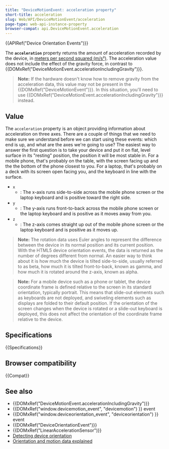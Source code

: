```yaml
---
title: "DeviceMotionEvent: acceleration property"
short-title: acceleration
slug: Web/API/DeviceMotionEvent/acceleration
page-type: web-api-instance-property
browser-compat: api.DeviceMotionEvent.acceleration
---
```


{{APIRef("Device Orientation Events")}}

The **`acceleration`** property returns the amount of acceleration recorded by
the device, in [meters per second squared (m/s²)](https://en.wikipedia.org/wiki/Meter_per_second_squared).
The acceleration value does not include the effect of
the gravity force, in contrast to {{DOMxRef("DeviceMotionEvent.accelerationIncludingGravity")}}.

> **Note:** If the hardware doesn't know how to remove gravity from the
> acceleration data, this value may not be present in the
> {{DOMxRef("DeviceMotionEvent")}}. In this situation, you'll need to use
> {{DOMxRef("DeviceMotionEvent.accelerationIncludingGravity")}} instead.

## Value

The `acceleration` property is an object providing information about
acceleration on three axes. There are a couple of things that we need to make sure we understand before we can start using these events: which end is up, and what are the axes we're going to use?
The easiest way to answer the first question is to take your device and put it on flat, level surface in its "resting" position, the position it will be most stable in. For a mobile phone, that's probably on the table, with the screen facing up and the the bottom of the phone closest to you. For a laptop, that's probably on a deck with its screen open facing you, and the keyboard in line with the surface.

- `x`
  - : The x-axis runs side-to-side across the mobile phone screen or the laptop keyboard and is positive toward the right side.
- `y`
  - : The y-axis runs front-to-back across the mobile phone screen or the laptop keyboard and is positive as it moves away from you.
- `z`
  - : The z-axis comes straight up out of the mobile phone screen or the laptop keyboard and is positive as it moves up.

>**Note:** The rotation data uses Euler angles to represent the difference between the device in its normal position and its current position. With the HTML5 device orientation events, the data is returned as the number of degrees different from normal. An easier way to think about it is how much the device is tilted side-to-side, usually referred to as beta, how much it is tilted front-to-back, known as gamma, and how much it is rotated around the z-axis, known as alpha.

>**Note:** For a mobile device such as a phone or tablet, the device coordinate frame is defined relative to the screen in its standard orientation, typically portrait. This means that slide-out elements such as keyboards are not deployed, and swiveling elements such as displays are folded to their default position. If the orientation of the screen changes when the device is rotated or a slide-out keyboard is deployed, this does not affect the orientation of the coordinate frame relative to the device.

## Specifications

{{Specifications}}

## Browser compatibility

{{Compat}}

## See also

- {{DOMxRef("DeviceMotionEvent.accelerationIncludingGravity")}}
- {{DOMxRef("window.devicemotion_event", "devicemotion") }} event
- {{DOMxRef("window.deviceorientation_event", "deviceorientation") }} event
- {{DOMxRef("DeviceOrientationEvent")}}
- {{DOMxRef("LinearAccelerationSensor")}}
- [Detecting device orientation](/en-US/docs/Web/API/Device_orientation_events/Detecting_device_orientation)
- [Orientation and motion data explained](/en-US/docs/Web/API/Device_orientation_events/Orientation_and_motion_data_explained)
